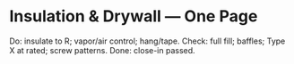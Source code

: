 # Insulation & Drywall — One Page

Do: insulate to R; vapor/air control; hang/tape.
Check: full fill; baffles; Type X at rated; screw patterns.
Done: close-in passed.
